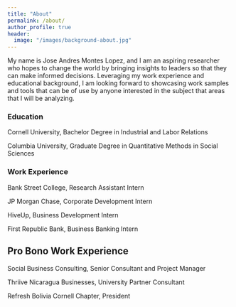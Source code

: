 ```yaml
---
title: "About"
permalink: /about/
author_profile: true
header:
  image: "/images/background-about.jpg"
---
```


My name is Jose Andres Montes Lopez, and I am an aspiring researcher who hopes to change the world by bringing insights to leaders so that they can make informed decisions. Leveraging my work experience and educational background, I am looking forward to showcasing work samples and tools that can be of use by anyone interested in the subject that areas that I will be analyzing.

### Education

Cornell University, Bachelor Degree in Industrial and Labor Relations

Columbia University, Graduate Degree in Quantitative Methods in Social Sciences

### Work Experience

Bank Street College, Research Assistant Intern

JP Morgan Chase, Corporate Development Intern

HiveUp, Business Development Intern

First Republic Bank, Business Banking Intern

## Pro Bono Work Experience

Social Business Consulting, Senior Consultant and Project Manager

Thriive Nicaragua Businesses, University Partner Consultant

Refresh Bolivia Cornell Chapter, President 